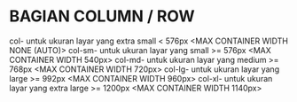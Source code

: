 # BAGIAN COLUMN / ROW

col- untuk ukuran layar yang extra small < 576px <MAX CONTAINER WIDTH NONE (AUTO)>
col-sm- untuk ukuran layar yang small >= 576px <MAX CONTAINER WIDTH 540px>
col-md- untuk ukuran layar yang medium >= 768px <MAX CONTAINER WIDTH 720px>
col-lg- untuk ukuran layar yang large >= 992px <MAX CONTAINER WIDTH 960px>
col-xl- untuk ukuran layar yang extra large >= 1200px <MAX CONTAINER WIDTH 1140px>
